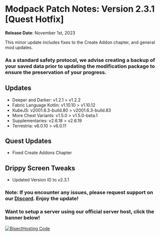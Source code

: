 # Modpack Patch Notes: Version 2.3.1 [Quest Hotfix]
**Release Date**: November 1st, 2023

This minor update includes fixes to the Create Addon chapter, and general mod updates.
### As a standard safety protocol, we advise creating a backup of your saved data prior to updating the modification package to ensure the preservation of your progress.

## Updates
- Deeper and Darker: v1.2.1 > v1.2.2
- Fabric Language Kotlin: v1.10.10 > v1.10.12
- KubeJS: v2001.6.3-build.80 > v2001.6.3-build.83
- More Chest Variants: v1.5.0 > v1.5.0-beta.1
- Supplementaries: v2.6.18 > v2.6.19
- Terrestria: v6.0.10 > v6.0.11
## Quest Updates
- Fixed Create Addons Chapter
## Drippy Screen Tweaks
- Updated Version ID to v2.3.1
### Note: If you encounter any issues, please request support on our [Discord](https://discord.gg/quenZthXgy). Enjoy the update!
### Want to setup a server using our official server host, click the banner below!
[![BisectHosting Code](https://raw.githubusercontent.com/M0nkeyPr0grammer/Landscapes-Reimagined/main/BH_Landscape_reimagined.png)](https://bisecthosting.com/landscapes_reimagined?r=modrinth+chanelog)
